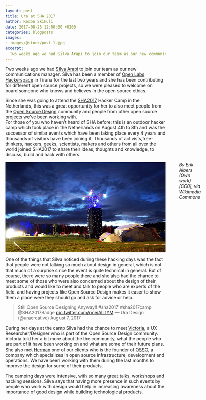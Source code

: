 ```yaml
---
layout: post
title: Ura at SHA 2017
author: Redon Skikuli
date: 2017-08-25 12:00:00 +0200
categories: blogposts
images:
- images/@stock/post-1.jpg
excerpt:
  Two weeks ago we had Silva Arapi to join our team as our new communications manager. Silva has been a member of Open Labs Hackerspace in Tirana for the last two years and she has been contributing for different open source projects, so we were pleased to welcome on board someone who knows and believes […]
---
```


<p>Two weeks ago we had <a href="https://silva.arapi.tech/" target="blank">Silva Arapi</a> to join our team as our new communications manager. Silva has been a member of <a href="https://openlabs.cc/en" target="blank">Open Labs Hackerspace</a> in Tirana for the last two years and she has been contributing for different open source projects, so we were pleased to welcome on board someone who knows and believes in the open source ethics.</p>

<p>Since she was going to attend the <a href="https://sha2017.org/" target="blank">SHA2017</a> Hacker Camp in the Netherlands, this was a great opportunity for her to also meet people from the <a href="http://opensourcedesign.net/" target="blank">Open Source Design</a> community and people from other open source projects we’ve been working with.<br />
For those of you who haven’t heard of SHA before: this is an outdoor hacker camp which took place in the Netherlands on August 4th to 8th and was the successor of similar events which have been taking place every 4 years and thousands of visitors have been joining it. Thousands of activists,free-thinkers, hackers, geeks, scientists, makers and others from all over the world joined SHA2017 to share their ideas, thoughts and knowledge, to discuss, build and hack with others.</p>

<div class="large-10 large-centered centered-text columns">
<img src="/images/@stock/tower.jpg" alt="tower at SHA2017"><br />
<i>By Erik Albers (Own work) [CC0], via Wikimedia Commons</i>
</div>
<div class="two spacing"></div>

<p>One of the things that Silva noticed during these hacking days was the fact that people were not talking so much about design in general, which is not that much of a surprise since the event is quite technical in general. But of course, there were so many people there and she also had the chance to meet some of those who were also concerned about the design of their products and would like to meet and talk to people who are experts of the field, and having projects like Open Source Design makes it easer to show them a place were they should go and ask for advice or help.</p>


> Still Open Source Designing Anyway!! #sha2017 #sha2017camp @SHA2017Badge <a href="pic.twitter.com/rmejAIL1YM" target="blank">pic.twitter.com/rmejAIL1YM</a>
  — Ura Design (@uracreative) August 7, 2017
  
<p>During her days at the camp Silva had the chance to meet <a href="https://twitter.com/seoul_victoria" target="blank">Victoria</a>, a UX Researcher/Designer who is part of the Open Source Design community. Victoria told her a bit more about the the community, what the people who are part of it have been working on and what are some of their future plans. She also met <a href="https://www.linkedin.com/in/hpbos" target="blank">Herman</a> one of our clients who is the founder of <a href="https://www.osso.nl/" target="blank">OSSO</a>, a company which specializes in open source infrastructure, development and operations. We have been working with them during the last months to improve the design for some of their products.</p>

<p>The camping days were intensive, with so many great talks, workshops and hacking sessions. Silva says that having more presence in such events by people who work with design would help in increasing awareness about the importance of good design while building technological products.</p>

